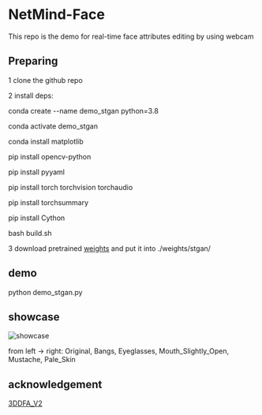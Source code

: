 # NetMind-Face
This repo is the demo for real-time face attributes editing by using webcam

## Preparing
1 clone the github repo


2 install deps:

conda create --name demo_stgan python=3.8

conda activate demo_stgan

conda install matplotlib

pip install opencv-python

pip install pyyaml

pip install torch torchvision torchaudio

pip install torchsummary

pip install Cython

bash build.sh

3 download pretrained [weights](https://drive.google.com/file/d/1mgl5F5ze5qPls6vjCYwnshlMmTeg5RuE/view?usp=sharing) and put it into ./weights/stgan/ 


## demo
python demo_stgan.py

## showcase

![showcase](https://github.com/protagolabs/NetMind-FacialAttributeEditing/blob/main/demo_stgan.gif)

from left -> right: Original, Bangs, Eyeglasses, Mouth_Slightly_Open,  Mustache, Pale_Skin

## acknowledgement
[3DDFA_V2](https://github.com/cleardusk/3DDFA_V2)
